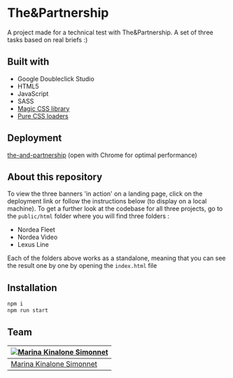 # The&Partnership
A project made for a technical test with The&Partnership. A set of three tasks based on real briefs :)

## Built with 

- Google Doubleclick Studio
- HTML5
- JavaScript
- SASS
- [Magic CSS library](https://www.minimamente.com/project/magic/)
- [Pure CSS loaders](https://loading.io/css/)

## Deployment
[the-and-partnership](https://marinakinalone.github.io/the-and-partnership/)
(open with Chrome for optimal performance)

## About this repository

To view the three banners 'in action' on a landing page, click on the deployment link or follow the instructions below (to display on a local machine).
To get a further look at the codebase for all three projects, go to the ```public/html``` folder where you will find three folders :
- Nordea Fleet
- Nordea Video
- Lexus Line
  
Each of the folders above works as a standalone, meaning that you can see the result one by one by opening the ```index.html``` file 

## Installation

```bash
npm i
npm run start
```

## Team

[![Marina Kinalone Simonnet](https://avatars.githubusercontent.com/u/63544936?v=3&s=144)](https://github.com/marinakinalone) |
---|
[Marina Kinalone Simonnet](https://github.com/marinakinalone) |
